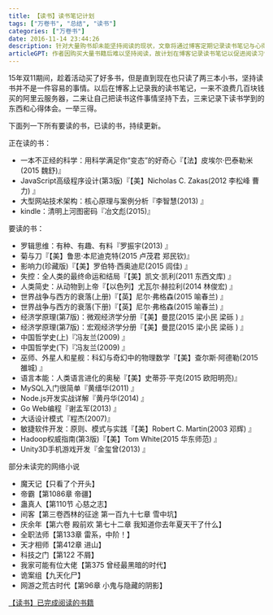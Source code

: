 ```yaml
---
title: 【读书】读书笔记计划
tags: ["万卷书", "总结", "读书"]
categories: ["万卷书"]
date: 2016-11-14 23:44:26
description: 针对大量购书却未能坚持阅读的现状，文章将通过博客定期记录读书笔记与心得，以此作为自我督促并沉淀所学知识的途径。
articleGPT: 作者因购买大量书籍后难以坚持阅读，故计划在博客记录读书笔记以促进阅读习惯并积累学习心得。
---
```


15年双11期间，趁着活动买了好多书，但是直到现在也只读了两三本小书，坚持读书并不是一件容易的事情。以后在博客上记录我的读书笔记，一来不浪费几百块钱买的阿里云服务器，二来让自己把读书这件事情坚持下去，三来记录下读书学到的东西和心得体会。一举三得。  
  
下面列一下所有要读的书，已读的书，持续更新。

正在读的书：

  * 一本不正经的科学：用科学满足你“变态”的好奇心『【法】皮埃尔·巴泰勒米(2015 魏舒)』
  * JavaScript高级程序设计(第3版)『【美】Nicholas C. Zakas(2012 李松峰 曹力) 』
  * 大型网站技术架构：核心原理与案例分析『李智慧(2013) 』
  * kindle：清明上河图密码『冶文彪(2015)』

要读的书：

  * 罗辑思维：有种、有趣、有料『罗振宇(2013) 』
  * 菊与刀『【美】鲁思·本尼迪克特(2015 卢茂君 郑民钦)』
  * 影响力(珍藏版)『【美】罗伯特·西奥迪尼(2015 闾佳) 』
  * 失控：全人类的最终命运和结局『【美】凯文·凯利(2011 东西文库) 』
  * 人类简史：从动物到上帝『【以色列】尤瓦尔·赫拉利(2014 林俊宏) 』
  * 世界战争与西方的衰落(上册)『【英】尼尔·弗格森(2015 喻春兰) 』
  * 世界战争与西方的衰落(下册)『【英】尼尔·弗格森(2015 喻春兰) 』
  * 经济学原理(第7版)：微观经济学分册『【美】曼昆(2015 梁小民 梁砾 ) 』
  * 经济学原理(第7版)：宏观经济学分册『【美】曼昆(2015 梁小民 梁砾 ) 』
  * 中国哲学史(上)『冯友兰(2009) 』
  * 中国哲学史(下)『冯友兰(2009) 』
  * 巫师、外星人和星舰：科幻与奇幻中的物理数学『【美】查尔斯·阿德勒(2015 雒城) 』
  * 语言本能：人类语言进化的奥秘『【美】史蒂芬·平克(2015 欧阳明亮)』
  * MySQL入门很简单『黄缙华(2011) 』
  * Node.js开发实战详解『黄丹华(2014) 』
  * Go Web编程『谢孟军(2013) 』
  * 大话设计模式『程杰(2007)』
  * 敏捷软件开发：原则、模式与实践『【美】Robert C. Martin(2003 邓辉) 』
  * Hadoop权威指南(第3版)『【美】Tom White(2015 华东师范) 』
  * Unity3D手机游戏开发『金玺曾(2013) 』

部分未读完的网络小说

  * 魔天记【只看了个开头】
  * 帝霸【第1086章 帝疆】
  * 蛊真人【第110节 心慈之志】
  * 间客【第三卷西林的征途 第一百九十七章 雪中坑】
  * 庆余年【第六卷 殿前欢 第七十二章 我知道你去年夏天干了什么】
  * 全职法师【第133章 雷系，中阶！】
  * 天才相师【第412章 进山】
  * 科技之门【第122 不屑】
  * 我家可能有位大佬【第375 曾经最黑暗的时代】
  * 诡案组【九天化尸】
  * 网游之荒古时代【第96章 小鬼与隐藏的阴影】

[【读书】已完成阅读的书籍](/posts/2017/0315/reading-done)

